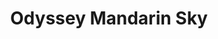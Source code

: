 ---
title: Odyssey Mandarin Sky  
category: Eau de Parfum  
gender: Male  
img: odyssey-mandarin-sky.png  
description: Odyssey Mandarin Sky Eau de Parfum es una fragancia masculina vibrante y envolvente que combina notas cítricas con un fondo cálido y amaderado. Su salida de mandarina, naranja, azafrán y salvia da paso a un corazón dulce de caramelo, haba tonka y cempasúchil. El fondo de ambroxan, vetiver y cedro aporta profundidad y elegancia, ideal para quienes buscan una esencia moderna con carácter.
---